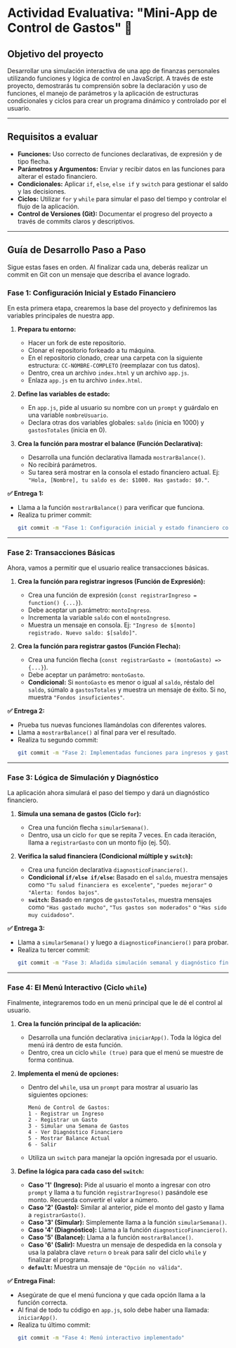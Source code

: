 # Actividad Evaluativa: "Mini-App de Control de Gastos" 💸

## Objetivo del proyecto
Desarrollar una simulación interactiva de una app de finanzas personales utilizando funciones y lógica de control en JavaScript. A través de este proyecto, demostrarás tu comprensión sobre la declaración y uso de funciones, el manejo de parámetros y la aplicación de estructuras condicionales y ciclos para crear un programa dinámico y controlado por el usuario.

---

## Requisitos a evaluar
* **Funciones:** Uso correcto de funciones declarativas, de expresión y de tipo flecha.
* **Parámetros y Argumentos:** Enviar y recibir datos en las funciones para alterar el estado financiero.
* **Condicionales:** Aplicar `if`, `else`, `else if` y `switch` para gestionar el saldo y las decisiones.
* **Ciclos:** Utilizar `for` y `while` para simular el paso del tiempo y controlar el flujo de la aplicación.
* **Control de Versiones (Git):** Documentar el progreso del proyecto a través de commits claros y descriptivos.

---

## Guía de Desarrollo Paso a Paso
Sigue estas fases en orden. Al finalizar cada una, deberás realizar un commit en Git con un mensaje que describa el avance logrado.

### Fase 1: Configuración Inicial y Estado Financiero
En esta primera etapa, crearemos la base del proyecto y definiremos las variables principales de nuestra app.

1.  **Prepara tu entorno:**
    * Hacer un fork de este repositorio.
    * Clonar el repositorio forkeado a tu máquina.
    * En el repositorio clonado, crear una carpeta con la siguiente estructura: `CC-NOMBRE-COMPLETO` (reemplazar con tus datos).
    * Dentro, crea un archivo `index.html` y un archivo `app.js`.
    * Enlaza `app.js` en tu archivo `index.html`.

2.  **Define las variables de estado:**
    * En `app.js`, pide al usuario su nombre con un `prompt` y guárdalo en una variable `nombreUsuario`.
    * Declara otras dos variables globales: `saldo` (inicia en 1000) y `gastosTotales` (inicia en 0).

3.  **Crea la función para mostrar el balance (Función Declarativa):**
    * Desarrolla una función declarativa llamada `mostrarBalance()`.
    * No recibirá parámetros.
    * Su tarea será mostrar en la consola el estado financiero actual. Ej: `"Hola, [Nombre], tu saldo es de: $1000. Has gastado: $0."`.

**✅ Entrega 1:**
* Llama a la función `mostrarBalance()` para verificar que funciona.
* Realiza tu primer commit:
    ```bash
    git commit -m "Fase 1: Configuración inicial y estado financiero completado"
    ```

---

### Fase 2: Transacciones Básicas
Ahora, vamos a permitir que el usuario realice transacciones básicas.

1.  **Crea la función para registrar ingresos (Función de Expresión):**
    * Crea una función de expresión (`const registrarIngreso = function() {...}`).
    * Debe aceptar un parámetro: `montoIngreso`.
    * Incrementa la variable `saldo` con el `montoIngreso`.
    * Muestra un mensaje en consola. Ej: `"Ingreso de $[monto] registrado. Nuevo saldo: $[saldo]"`.

2.  **Crea la función para registrar gastos (Función Flecha):**
    * Crea una función flecha (`const registrarGasto = (montoGasto) => {...}`).
    * Debe aceptar un parámetro: `montoGasto`.
    * **Condicional:** Si `montoGasto` es menor o igual al `saldo`, réstalo del `saldo`, súmalo a `gastosTotales` y muestra un mensaje de éxito. Si no, muestra `"Fondos insuficientes"`.

**✅ Entrega 2:**
* Prueba tus nuevas funciones llamándolas con diferentes valores.
* Llama a `mostrarBalance()` al final para ver el resultado.
* Realiza tu segundo commit:
    ```bash
    git commit -m "Fase 2: Implementadas funciones para ingresos y gastos"
    ```

---

### Fase 3: Lógica de Simulación y Diagnóstico
La aplicación ahora simulará el paso del tiempo y dará un diagnóstico financiero.

1.  **Simula una semana de gastos (Ciclo `for`):**
    * Crea una función flecha `simularSemana()`.
    * Dentro, usa un ciclo `for` que se repita 7 veces. En cada iteración, llama a `registrarGasto` con un monto fijo (ej. 50).

2.  **Verifica la salud financiera (Condicional múltiple y `switch`):**
    * Crea una función declarativa `diagnosticoFinanciero()`.
    * **Condicional `if/else if/else`:** Basado en el `saldo`, muestra mensajes como `"Tu salud financiera es excelente"`, `"puedes mejorar"` o `"Alerta: fondos bajos"`.
    * **`switch`:** Basado en rangos de `gastosTotales`, muestra mensajes como `"Has gastado mucho"`, `"Tus gastos son moderados"` o `"Has sido muy cuidadoso"`.

**✅ Entrega 3:**
* Llama a `simularSemana()` y luego a `diagnosticoFinanciero()` para probar.
* Realiza tu tercer commit:
    ```bash
    git commit -m "Fase 3: Añadida simulación semanal y diagnóstico financiero"
    ```

---

### Fase 4: El Menú Interactivo (Ciclo `while`)
Finalmente, integraremos todo en un menú principal que le dé el control al usuario.

1.  **Crea la función principal de la aplicación:**
    * Desarrolla una función declarativa `iniciarApp()`. Toda la lógica del menú irá dentro de esta función.
    * Dentro, crea un ciclo `while (true)` para que el menú se muestre de forma continua.

2.  **Implementa el menú de opciones:**
    * Dentro del `while`, usa un `prompt` para mostrar al usuario las siguientes opciones:
        ```
        Menú de Control de Gastos:
        1 - Registrar un Ingreso
        2 - Registrar un Gasto
        3 - Simular una Semana de Gastos
        4 - Ver Diagnóstico Financiero
        5 - Mostrar Balance Actual
        6 - Salir
        ```
    * Utiliza un `switch` para manejar la opción ingresada por el usuario.

3.  **Define la lógica para cada caso del `switch`:**
    * **Caso '1' (Ingreso):** Pide al usuario el monto a ingresar con otro `prompt` y llama a tu función `registrarIngreso()` pasándole ese monto. Recuerda convertir el valor a número.
    * **Caso '2' (Gasto):** Similar al anterior, pide el monto del gasto y llama a `registrarGasto()`.
    * **Caso '3' (Simular):** Simplemente llama a la función `simularSemana()`.
    * **Caso '4' (Diagnóstico):** Llama a la función `diagnosticoFinanciero()`.
    * **Caso '5' (Balance):** Llama a la función `mostrarBalance()`.
    * **Caso '6' (Salir):** Muestra un mensaje de despedida en la consola y usa la palabra clave `return` o `break` para salir del ciclo `while` y finalizar el programa.
    * **`default`:** Muestra un mensaje de `"Opción no válida"`.

**✅ Entrega Final:**
* Asegúrate de que el menú funciona y que cada opción llama a la función correcta.
* Al final de todo tu código en `app.js`, solo debe haber una llamada: `iniciarApp()`.
* Realiza tu último commit:
    ```bash
    git commit -m "Fase 4: Menú interactivo implementado"
    ```